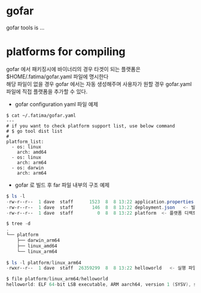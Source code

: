 # gofar #

gofar tools is ...

# platforms for compiling #
gofar 에서 패키징시에 바이너리의 경우 타겟이 되는 플랫폼은 $HOME/.fatima/gofar.yaml 파일에 명시한다<br>
해당 파일이 없을 경우 gofar 에서는 자동 생성해주며 사용자가 원할 경우 gofar.yaml 파일에 직접 플랫폼을 추가할 수 있다.

- gofar configuration yaml 파일 예제
```shell
$ cat ~/.fatima/gofar.yaml
---
# if you want to check platform support list, use below command
# $ go tool dist list
# 
platform_list:
  - os: linux
    arch: amd64
  - os: linux
    arch: arm64
  - os: darwin
    arch: arm64
```

- gofar 로 빌드 후 far 파일 내부의 구조 예제
```powershell
$ ls -l
-rw-r--r--  1 dave  staff      1523  8  8 13:22 application.properties   <- process config 파일
-rw-r--r--  1 dave  staff       146  8  8 13:22 deployment.json   <- 빌드배포 정보 파일
-rw-r--r--  1 dave  staff         0  8  8 13:22 platform  <- 플랫폼 디렉토리

$ tree -d
.
└── platform
    ├── darwin_arm64
    ├── linux_amd64
    └── linux_arm64
    
$ ls -l platform/linux_arm64
-rwxr--r--  1 dave  staff  26359299  8  8 13:22 helloworld   <- 실행 파일

$ file platform/linux_arm64/helloworld
helloworld: ELF 64-bit LSB executable, ARM aarch64, version 1 (SYSV), statically linked, not stripped
```